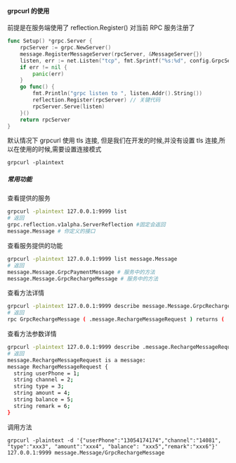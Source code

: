 #### grpcurl 的使用

前提是在服务端使用了 reflection.Register() 对当前 RPC 服务注册了

```go
func Setup() *grpc.Server {
	rpcServer := grpc.NewServer()
	message.RegisterMessageServer(rpcServer, &MessageServer{})
	listen, err := net.Listen("tcp", fmt.Sprintf("%s:%d", config.GrpcServerConf.Host, config.GrpcServerConf.Port))
	if err != nil {
		panic(err)
	}
	go func() {
		fmt.Println("grpc listen to ", listen.Addr().String())
		reflection.Register(rpcServer) // 关键代码
		rpcServer.Serve(listen)
	}()
	return rpcServer
}
```

默认情况下 grpcurl 使用 tls 连接, 但是我们在开发的时候,并没有设置 tls 连接,所以在使用的时候,需要设置连接模式

`grpcurl -plaintext`

##### 常用功能

查看提供的服务

```sh
grpcurl -plaintext 127.0.0.1:9999 list
# 返回
grpc.reflection.v1alpha.ServerReflection #固定会返回
message.Message # 你定义的接口
```

查看服务提供的功能

```sh
grpcurl -plaintext 127.0.0.1:9999 list message.Message
# 返回
message.Message.GrpcPaymentMessage # 服务中的方法
message.Message.GrpcRechargeMessage # 服务中的方法
```

查看方法详情

````sh
grpcurl -plaintext 127.0.0.1:9999 describe message.Message.GrpcRechargeMessage
# 返回
rpc GrpcRechargeMessage ( .message.RechargeMessageRequest ) returns ( .message.Empty ); # 括号里面的详情使用下面的方式查看
````

查看方法参数详情

```sh
grpcurl -plaintext 127.0.0.1:9999 describe .message.RechargeMessageRequest
# 返回 
message.RechargeMessageRequest is a message:
message RechargeMessageRequest {
  string userPhone = 1;
  string channel = 2;
  string type = 3;
  string amount = 4;
  string balance = 5;
  string remark = 6;
}
```

调用方法

```shell
grpcurl -plaintext -d '{"userPhone":"13054174174","channel":"14081", "type":"xxx3", "amount":"xxx4", "balance": "xxx5","remark":"xxx6"}' 127.0.0.1:9999 message.Message/GrpcRechargeMessage
```

